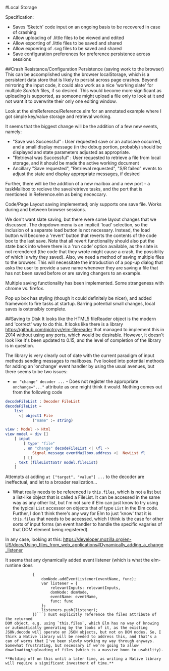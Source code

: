 #Local Storage

Specification:
* Saves 'Sketch' code input on an ongoing basis to be recovered in case of crashing
* Allow uploading of .little files to be viewed and edited
* Allow exporting of .little files to be saved and shared
* Allow expoering of .svg files to be saved and shared
* Save configuration preferences for preference persistence across sessions

##Crash Resistance/Configuration Persistence (saving work to the browser)
This can be accomplished using the browser localStorage, which is a persistent data store that is likely to persist across page crashes. Beyond mirroring the input code, it could also work as a nice 'working slate' for multiple *Scratch* files, if so desired. This would become more significant as uploading is supported, as someone might upload a file only to look at it and not want it to overwrite their only one editing window.

Look at the elmReference/Reference.elm for an annotated example where I got simple key/value storage and retrieval working.

It seems that the biggest change will be the addition of a few new events, namely:
* "Save was Successful" : User requested save or an autosave occurred, and a small display message (in the debug portion, probably) should be displayed and state parameters adjusted as appropriate.
* "Retrieval was Successful" : User requested to retrieve a file from local storage, and it should be made the active working document
* Ancillary "Save requested", "Retrieval requested", "S/R failed" events to adjust the state and display appropriate messages, if desired

Further, there will be the addition of a new mailbox and a new port - a taskMailbox to recieve the save/retrieve tasks, and the port that is mentioned in Reference.elm as being nececcary. 

Code/Page Layout saving implemented; only supports one save file. Works during
and between browser sessions.

We don't want slate saving, but there were some layout changes that we discussed. The dropdown menu is an implicit 'load' selection, so the inclusion of a separate load button is not necessary. Instead, the load button will become a 'revert' button that reverts the contents of the code box to the last save. Note that all revert functionality should also put the state back into where there is a 'run code' option available, as the slate is not rerendered (the code that they wrote might cause a crash, the possiblity of which is why they saved). Also, we need a method of saving multiple files to the browser. This will necessitate the introduction of a pop-up dialog that asks the user to provide a save name whenever they are saving a file that has not been saved before or are saving changers to an example.

Multiple saving functionality has been implemented. Some strangeness with
chrome vs. firefox.

Pop up box has styling (though it could definitely be nicer), and added framework to fire tasks at startup. Barring potential small changes, local saves is ostensibly complete.

##Saving to Disk
It looks like the HTML5 fileReader object is the modern and 'correct' way to do this. It looks like there is a library https://github.com/piotrcyr/elm-filereader that managed to implement this in 2014 without using any ports, which would be desirable. However, it doesn't look like it's been updated to 0.15, and the level of completion of the library is in question. 

The library is very clearly out of date with the current paradigm of input methods sending messages to mailboxes. I've looked into potential methods for adding an 'onchange' event handler by using the usual avenues, but there seems to be two issues:

* `on "change" decoder ...` - Does not register the appropriate `onchange="..."` attribute as one might think it would. Nothing comes out from the following code
```elm
decodeFileList : Decoder FileList
decodeFileList =
    list 
      <| object1 File
            ("name" := string)

view : Model -> Html
view model = div []
    [ input 
        [ type' "file"
        , on "change" decodeFileList <| \fl ->
            Signal.message eventMailbox.address <|  NewList fl
        ] []
    , text (fileListtoStr model.fileList)
    ]
```
Attempts at adding `at ["target", "value"] ...` to the decoder are ineffectual, and let to a broader realization...
* What really needs to be referenced is `this.files`, which is not a list but a list-like object that is called a FileList. It can be accessed in the same way as any other list, but I'm not sure if Elm can just know to try using the typical `List` accessor on objects that of type `List` in the Elm code. Further, I don't think there's any way for Elm to just 'know' that it is `this.files` that needs to be accessed, which I think is the case for other sorts of input forms (an event handler to handle the specific vagaries of that DOM element being registered).

In any case, looking at this:
https://developer.mozilla.org/en-US/docs/Using_files_from_web_applications#Dynamically_adding_a_change_listener

It seems that any dynamically added event listener (which is what the elm-runtime does 
```function addListener(relevantInputs, domNode, eventName, func)
            {
                domNode.addEventListener(eventName, func);
                var listener = {
                    relevantInputs: relevantInputs,
                    domNode: domNode,
                    eventName: eventName,
                    func: func
                };
                listeners.push(listener);
            })```) must explicitly reference the files attribute of the returned
DOM object, e.g. using `this.files`, which Elm has no way of knowing or automatically generating by the looks of it, as the existing JSON.decode will operate on JSON objects, but not on DOM nodes. So, I think a Native library will be needed to address this, and that's a can of worms that I've been slowly working my way through anyways. Somewhat frustrating, but necessary if we're going to allow downloading/uploading of files (which is a massive boon to usability).

**Holding off on this until a later time, as writing a Native library will require a significant investment of time.**